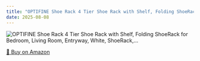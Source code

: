 ```yaml
---
title: "OPTIFINE Shoe Rack 4 Tier Shoe Rack with Shelf, Folding ShoeRack for Bedroom, Living Room, Entryway, White, ShoeRack,…"
date: 2025-08-08
---
```


<img src="" alt="OPTIFINE Shoe Rack 4 Tier Shoe Rack with Shelf, Folding ShoeRack for Bedroom, Living Room, Entryway, White, ShoeRack,…" style="max-width:100%;"/>

[🛒 Buy on Amazon](?tag=dineshtechblo-21)